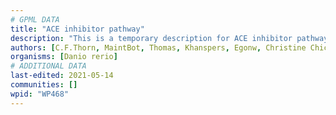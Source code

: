 ```yaml
---
# GPML DATA
title: "ACE inhibitor pathway"
description: "This is a temporary description for ACE inhibitor pathway"
authors: [C.F.Thorn, MaintBot, Thomas, Khanspers, Egonw, Christine Chichester, Mkutmon, Eweitz]
organisms: [Danio rerio]
# ADDITIONAL DATA
last-edited: 2021-05-14
communities: []
wpid: "WP468"
---
```

